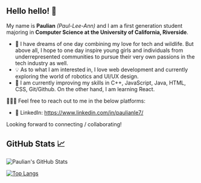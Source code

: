 ## Hello hello! 👋 

My name is **Paulian** *(Paul-Lee-Ann)* and I am a first generation student majoring in **Computer Science at the University of California, Riverside**. 

- 💭  I have dreams of one day combining my love for tech and wildlife. But above all, I hope to one day inspire young girls and individuals from underrepresented communities to pursue their very own passions in the tech industry as well. 
- 💡  As to what I am interested in, I love web development and currently exploring the world of robotics and UI/UX design.
- 🌱  I am currently improving my skills in C++, JavaScript, Java, HTML, CSS, Git/Github. On the other hand, I am learning React.

👩🏻‍💻 Feel free to reach out to me in the below platforms: 
- 👥 LinkedIn: https://www.linkedin.com/in/paulianle7/

Looking forward to connecting / collaborating! 


## GitHub Stats 📈

![Paulian's GitHub Stats](https://github-readme-stats.vercel.app/api?username=paulian7&count_private=true&theme=gruvbox&show_icons=true)

[![Top Langs](https://github-readme-stats.vercel.app/api/top-langs/?username=paulian7&layout=compact&theme=gruvbox)](https://github.com/paulian7/github-readme-stats)
